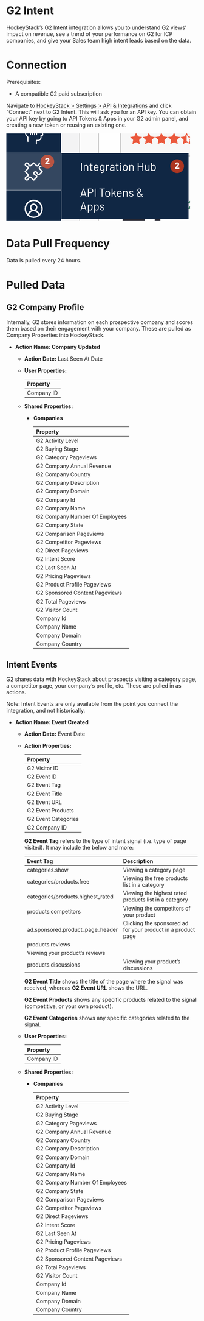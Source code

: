 # G2 Intent

HockeyStack’s G2 Intent integration allows you to understand G2 views’ impact on revenue, see a trend of your performance on G2 for ICP companies, and give your Sales team high intent leads based on the data.

# Connection

Prerequisites:

- A compatible G2 paid subscription

Navigate to [HockeyStack > Settings > API & Integrations](https://hockeystack.com/dashboard/settings?tab=5) and click “Connect” next to G2 Intent. This will ask you for an API key. You can obtain your API key by going to API Tokens & Apps in your G2 admin panel, and creating a new token or reusing an existing one.

![Screenshot 2024-03-29 at 09.26.38.png](G2%20Intent%206e5359403e1640fab2dd85d9ae119723/Screenshot_2024-03-29_at_09.26.38.png)

# Data Pull Frequency

Data is pulled every 24 hours.

# Pulled Data

## G2 Company Profile

Internally, G2 stores information on each prospective company and scores them based on their engagement with your company. These are pulled as Company Properties into HockeyStack.

- **Action Name: Company Updated**
    - **Action Date:** Last Seen At Date
    - **User Properties:**
        
        
        | **Property** |
        | --- |
        | Company ID |
    - **Shared Properties:**
        - **Companies**
            
            
            | **Property** |
            | --- |
            | G2 Activity Level |
            | G2 Buying Stage |
            | G2 Category Pageviews |
            | G2 Company Annual Revenue |
            | G2 Company Country |
            | G2 Company Description |
            | G2 Company Domain |
            | G2 Company Id |
            | G2 Company Name |
            | G2 Company Number Of Employees |
            | G2 Company State |
            | G2 Comparison Pageviews |
            | G2 Competitor Pageviews |
            | G2 Direct Pageviews |
            | G2 Intent Score |
            | G2 Last Seen At |
            | G2 Pricing Pageviews |
            | G2 Product Profile Pageviews |
            | G2 Sponsored Content Pageviews |
            | G2 Total Pageviews |
            | G2 Visitor Count |
            | Company Id |
            | Company Name |
            | Company Domain |
            | Company Country |
    

## Intent Events

G2 shares data with HockeyStack about prospects visiting a category page, a competitor page, your company’s profile, etc. These are pulled in as actions.

Note: Intent Events are only available from the point you connect the integration, and not historically.

- **Action Name: Event Created**
    - **Action Date:** Event Date
    - **Action Properties:**
        
        
        | Property |
        | --- |
        | G2 Visitor ID |
        | G2 Event ID |
        | G2 Event Tag |
        | G2 Event Title |
        | G2 Event URL |
        | G2 Event Products |
        | G2 Event Categories |
        | G2 Company ID |
        
        **G2 Event Tag** refers to the type of intent signal (i.e. type of page visited). 
        It may include the below and more:
        
        | Event Tag | Description |
        | --- | --- |
        | categories.show | Viewing a category page |
        | categories/products.free | Viewing the free products list in a category |
        | categories/products.highest_rated | Viewing the highest rated products list in a category |
        | products.competitors | Viewing the competitors of your product |
        | ad.sponsored.product_page_header | Clicking the sponsored ad for your product in a product page |
        | products.reviews
         | Viewing your product’s reviews |
        | products.discussions | Viewing your product’s discussions |
        
        **G2 Event Title** shows the title of the page where the signal was received, whereas **G2 Event URL** shows the URL.
        
        **G2 Event Products** shows any specific products related to the signal (competitive, or your own product).
        
        **G2 Event Categories** shows any specific categories related to the signal.
        
    - **User Properties:**
        
        
        | **Property** |
        | --- |
        | Company ID |
    - **Shared Properties:**
        - **Companies**
            
            
            | **Property** |
            | --- |
            | G2 Activity Level |
            | G2 Buying Stage |
            | G2 Category Pageviews |
            | G2 Company Annual Revenue |
            | G2 Company Country |
            | G2 Company Description |
            | G2 Company Domain |
            | G2 Company Id |
            | G2 Company Name |
            | G2 Company Number Of Employees |
            | G2 Company State |
            | G2 Comparison Pageviews |
            | G2 Competitor Pageviews |
            | G2 Direct Pageviews |
            | G2 Intent Score |
            | G2 Last Seen At |
            | G2 Pricing Pageviews |
            | G2 Product Profile Pageviews |
            | G2 Sponsored Content Pageviews |
            | G2 Total Pageviews |
            | G2 Visitor Count |
            | Company Id |
            | Company Name |
            | Company Domain |
            | Company Country |